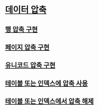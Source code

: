 # [데이터 압축](data-compression.md)
## [행 압축 구현](row-compression-implementation.md)
## [페이지 압축 구현](page-compression-implementation.md)
## [유니코드 압축 구현](unicode-compression-implementation.md)
## [테이블 또는 인덱스에 압축 사용](enable-compression-on-a-table-or-index.md)
## [테이블 또는 인덱스에서 압축 해제](disable-compression-on-a-table-or-index.md)
